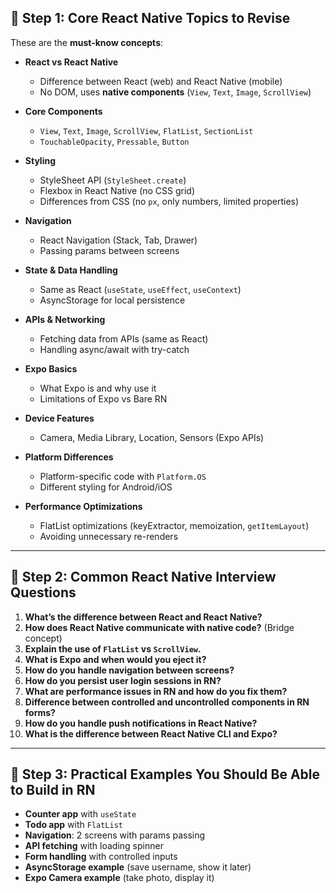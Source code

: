 
## 🔹 Step 1: Core React Native Topics to Revise

These are the **must-know concepts**:

* **React vs React Native**

  * Difference between React (web) and React Native (mobile)
  * No DOM, uses **native components** (`View`, `Text`, `Image`, `ScrollView`)

* **Core Components**

  * `View`, `Text`, `Image`, `ScrollView`, `FlatList`, `SectionList`
  * `TouchableOpacity`, `Pressable`, `Button`

* **Styling**

  * StyleSheet API (`StyleSheet.create`)
  * Flexbox in React Native (no CSS grid)
  * Differences from CSS (no `px`, only numbers, limited properties)

* **Navigation**

  * React Navigation (Stack, Tab, Drawer)
  * Passing params between screens

* **State & Data Handling**

  * Same as React (`useState`, `useEffect`, `useContext`)
  * AsyncStorage for local persistence

* **APIs & Networking**

  * Fetching data from APIs (same as React)
  * Handling async/await with try-catch

* **Expo Basics**

  * What Expo is and why use it
  * Limitations of Expo vs Bare RN

* **Device Features**

  * Camera, Media Library, Location, Sensors (Expo APIs)

* **Platform Differences**

  * Platform-specific code with `Platform.OS`
  * Different styling for Android/iOS

* **Performance Optimizations**

  * FlatList optimizations (keyExtractor, memoization, `getItemLayout`)
  * Avoiding unnecessary re-renders

---

## 🔹 Step 2: Common React Native Interview Questions

1. **What’s the difference between React and React Native?**
2. **How does React Native communicate with native code?** (Bridge concept)
3. **Explain the use of `FlatList` vs `ScrollView`.**
4. **What is Expo and when would you eject it?**
5. **How do you handle navigation between screens?**
6. **How do you persist user login sessions in RN?**
7. **What are performance issues in RN and how do you fix them?**
8. **Difference between controlled and uncontrolled components in RN forms?**
9. **How do you handle push notifications in React Native?**
10. **What is the difference between React Native CLI and Expo?**

---

## 🔹 Step 3: Practical Examples You Should Be Able to Build in RN

* **Counter app** with `useState`
* **Todo app** with `FlatList`
* **Navigation**: 2 screens with params passing
* **API fetching** with loading spinner
* **Form handling** with controlled inputs
* **AsyncStorage example** (save username, show it later)
* **Expo Camera example** (take photo, display it)


